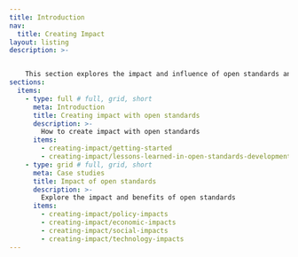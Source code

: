 ```yaml
---
title: Introduction
nav:
  title: Creating Impact
layout: listing
description: >-  


    This section explores the impact and influence of open standards and the lessons learned from developing open standards.
sections:
  items:
    - type: full # full, grid, short
      meta: Introduction
      title: Creating impact with open standards
      description: >-
        How to create impact with open standards
      items:
        - creating-impact/getting-started
        - creating-impact/lessons-learned-in-open-standards-development
    - type: grid # full, grid, short
      meta: Case studies
      title: Impact of open standards
      description: >-
        Explore the impact and benefits of open standards
      items:
        - creating-impact/policy-impacts
        - creating-impact/economic-impacts
        - creating-impact/social-impacts
        - creating-impact/technology-impacts
---
```


